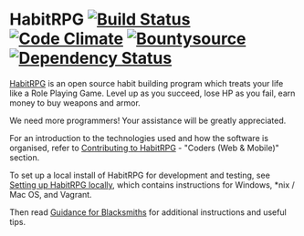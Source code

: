 HabitRPG [![Build Status](https://travis-ci.org/HabitRPG/habitrpg.png?branch=develop)](https://travis-ci.org/HabitRPG/habitrpg) [![Code Climate](https://codeclimate.com/github/HabitRPG/habitrpg.png)](https://codeclimate.com/github/HabitRPG/habitrpg) [![Bountysource](https://api.bountysource.com/badge/tracker?tracker_id=68393)](https://www.bountysource.com/trackers/68393-habitrpg?utm_source=68393&utm_medium=shield&utm_campaign=TRACKER_BADGE) [![Dependency Status](https://gemnasium.com/HabitRPG/habitrpg.svg)](https://gemnasium.com/HabitRPG/habitrpg)
===============

[HabitRPG](https://habitrpg.com) is an open source habit building program which treats your life like a Role Playing Game. Level up as you succeed, lose HP as you fail, earn money to buy weapons and armor.

We need more programmers! Your assistance will be greatly appreciated.

For an introduction to the technologies used and how the software is organised, refer to [Contributing to HabitRPG](http://habitrpg.wikia.com/wiki/Contributing_to_HabitRPG#Coders_.28Web_.26_Mobile.29) - "Coders (Web & Mobile)" section.

To set up a local install of HabitRPG for development and testing, see [Setting up HabitRPG locally](http://habitrpg.wikia.com/wiki/Setting_up_HabitRPG_locally), which contains instructions for Windows, *nix / Mac OS, and Vagrant.

Then read [Guidance for Blacksmiths](http://habitrpg.wikia.com/wiki/Guidance_for_Blacksmiths) for additional instructions and useful tips.
